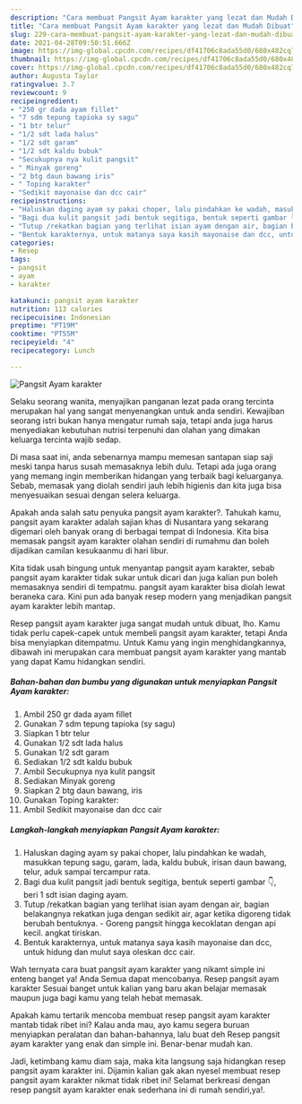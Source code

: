 ```yaml
---
description: "Cara membuat Pangsit Ayam karakter yang lezat dan Mudah Dibuat"
title: "Cara membuat Pangsit Ayam karakter yang lezat dan Mudah Dibuat"
slug: 229-cara-membuat-pangsit-ayam-karakter-yang-lezat-dan-mudah-dibuat
date: 2021-04-28T09:50:51.666Z
image: https://img-global.cpcdn.com/recipes/df41706c8ada55d0/680x482cq70/pangsit-ayam-karakter-foto-resep-utama.jpg
thumbnail: https://img-global.cpcdn.com/recipes/df41706c8ada55d0/680x482cq70/pangsit-ayam-karakter-foto-resep-utama.jpg
cover: https://img-global.cpcdn.com/recipes/df41706c8ada55d0/680x482cq70/pangsit-ayam-karakter-foto-resep-utama.jpg
author: Augusta Taylor
ratingvalue: 3.7
reviewcount: 9
recipeingredient:
- "250 gr dada ayam fillet"
- "7 sdm tepung tapioka sy sagu"
- "1 btr telur"
- "1/2 sdt lada halus"
- "1/2 sdt garam"
- "1/2 sdt kaldu bubuk"
- "Secukupnya nya kulit pangsit"
- " Minyak goreng"
- "2 btg daun bawang iris"
- " Toping karakter"
- "Sedikit mayonaise dan dcc cair"
recipeinstructions:
- "Haluskan daging ayam sy pakai choper, lalu pindahkan ke wadah, masukkan tepung sagu, garam, lada, kaldu bubuk, irisan daun bawang, telur, aduk sampai tercampur rata."
- "Bagi dua kulit pangsit jadi bentuk segitiga, bentuk seperti gambar 👇, beri 1 sdt isian daging ayam."
- "Tutup /rekatkan bagian yang terlihat isian ayam dengan air, bagian belakangnya rekatkan juga dengan sedikit air, agar ketika digoreng tidak berubah bentuknya.  Goreng pangsit hingga kecoklatan dengan api kecil. angkat tiriskan."
- "Bentuk karakternya, untuk matanya saya kasih mayonaise dan dcc, untuk hidung dan mulut saya oleskan dcc cair."
categories:
- Resep
tags:
- pangsit
- ayam
- karakter

katakunci: pangsit ayam karakter 
nutrition: 113 calories
recipecuisine: Indonesian
preptime: "PT19M"
cooktime: "PT55M"
recipeyield: "4"
recipecategory: Lunch

---
```



![Pangsit Ayam karakter](https://img-global.cpcdn.com/recipes/df41706c8ada55d0/680x482cq70/pangsit-ayam-karakter-foto-resep-utama.jpg)

Selaku seorang wanita, menyajikan panganan lezat pada orang tercinta merupakan hal yang sangat menyenangkan untuk anda sendiri. Kewajiban seorang istri bukan hanya mengatur rumah saja, tetapi anda juga harus menyediakan kebutuhan nutrisi terpenuhi dan olahan yang dimakan keluarga tercinta wajib sedap.

Di masa  saat ini, anda sebenarnya mampu memesan santapan siap saji meski tanpa harus susah memasaknya lebih dulu. Tetapi ada juga orang yang memang ingin memberikan hidangan yang terbaik bagi keluarganya. Sebab, memasak yang diolah sendiri jauh lebih higienis dan kita juga bisa menyesuaikan sesuai dengan selera keluarga. 



Apakah anda salah satu penyuka pangsit ayam karakter?. Tahukah kamu, pangsit ayam karakter adalah sajian khas di Nusantara yang sekarang digemari oleh banyak orang di berbagai tempat di Indonesia. Kita bisa memasak pangsit ayam karakter olahan sendiri di rumahmu dan boleh dijadikan camilan kesukaanmu di hari libur.

Kita tidak usah bingung untuk menyantap pangsit ayam karakter, sebab pangsit ayam karakter tidak sukar untuk dicari dan juga kalian pun boleh memasaknya sendiri di tempatmu. pangsit ayam karakter bisa diolah lewat beraneka cara. Kini pun ada banyak resep modern yang menjadikan pangsit ayam karakter lebih mantap.

Resep pangsit ayam karakter juga sangat mudah untuk dibuat, lho. Kamu tidak perlu capek-capek untuk membeli pangsit ayam karakter, tetapi Anda bisa menyiapkan ditempatmu. Untuk Kamu yang ingin menghidangkannya, dibawah ini merupakan cara membuat pangsit ayam karakter yang mantab yang dapat Kamu hidangkan sendiri.

<!--inarticleads1-->

##### Bahan-bahan dan bumbu yang digunakan untuk menyiapkan Pangsit Ayam karakter:

1. Ambil 250 gr dada ayam fillet
1. Gunakan 7 sdm tepung tapioka (sy sagu)
1. Siapkan 1 btr telur
1. Gunakan 1/2 sdt lada halus
1. Gunakan 1/2 sdt garam
1. Sediakan 1/2 sdt kaldu bubuk
1. Ambil Secukupnya nya kulit pangsit
1. Sediakan  Minyak goreng
1. Siapkan 2 btg daun bawang, iris
1. Gunakan  Toping karakter:
1. Ambil Sedikit mayonaise dan dcc cair




<!--inarticleads2-->

##### Langkah-langkah menyiapkan Pangsit Ayam karakter:

1. Haluskan daging ayam sy pakai choper, lalu pindahkan ke wadah, masukkan tepung sagu, garam, lada, kaldu bubuk, irisan daun bawang, telur, aduk sampai tercampur rata.
1. Bagi dua kulit pangsit jadi bentuk segitiga, bentuk seperti gambar 👇, beri 1 sdt isian daging ayam.
1. Tutup /rekatkan bagian yang terlihat isian ayam dengan air, bagian belakangnya rekatkan juga dengan sedikit air, agar ketika digoreng tidak berubah bentuknya.  - Goreng pangsit hingga kecoklatan dengan api kecil. angkat tiriskan.
1. Bentuk karakternya, untuk matanya saya kasih mayonaise dan dcc, untuk hidung dan mulut saya oleskan dcc cair.




Wah ternyata cara buat pangsit ayam karakter yang nikamt simple ini enteng banget ya! Anda Semua dapat mencobanya. Resep pangsit ayam karakter Sesuai banget untuk kalian yang baru akan belajar memasak maupun juga bagi kamu yang telah hebat memasak.

Apakah kamu tertarik mencoba membuat resep pangsit ayam karakter mantab tidak ribet ini? Kalau anda mau, ayo kamu segera buruan menyiapkan peralatan dan bahan-bahannya, lalu buat deh Resep pangsit ayam karakter yang enak dan simple ini. Benar-benar mudah kan. 

Jadi, ketimbang kamu diam saja, maka kita langsung saja hidangkan resep pangsit ayam karakter ini. Dijamin kalian gak akan nyesel membuat resep pangsit ayam karakter nikmat tidak ribet ini! Selamat berkreasi dengan resep pangsit ayam karakter enak sederhana ini di rumah sendiri,ya!.

